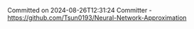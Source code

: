 Committed on 2024-08-26T12:31:24 
Committer - https://github.com/Tsun0193/Neural-Network-Approximation